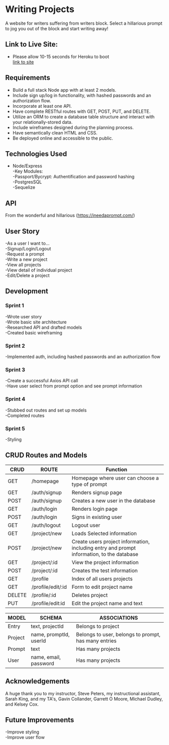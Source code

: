 # Writing Projects

A website for writers suffering from writers block. Select a hillarious prompt to jog you out of the block and start writing away! 

## Link to Live Site:
- Please allow 10-15 seconds for Heroku to boot  
[link to site](https://guarded-plains-36230.herokuapp.com/homepage)

## Requirements
- Build a full stack Node app with at least 2 models.
- Include sign up/log in functionality, with hashed passwords and an authorization flow.
- Incorporate at least one API.
- Have complete RESTful routes with GET, POST, PUT, and DELETE.
- Utilize an ORM to create a database table structure and interact with your relationally-stored data.
- Include wireframes designed during the planning process.
- Have semantically clean HTML and CSS.
- Be deployed online and accessible to the public.

## Technologies Used 
- Node/Express  
  -Key Modules:  
    -Passport/Bycrypt: Authentification and password hashing  
-PostgresSQL  
-Sequelize  



## API
  From the wonderful and hillarious (https://ineedaprompt.com/)  

## User Story 
-As a user I want to...  
  -Signup/Login/Logout  
  -Request a prompt  
  -Write a new project  
  -View all projects  
  -View detail of individual project  
  -Edit/Delete a project  

## Development 

### Sprint 1 
-Wrote user story  
-Wrote basic site architecture  
-Researched API and drafted models  
-Created basic wireframing  


### Sprint 2 
-Implemented auth, including hashed passwords and an authorization flow   

### Sprint 3 
-Create a successful Axios API call   
-Have user select from prompt option and see prompt information   

### Sprint 4 
-Stubbed out routes and set up models   
-Completed routes   

### Sprint 5 
-Styling  

## CRUD Routes and Models  
| CRUD | ROUTE | Function |
| ---- | ----- | -------- |
| GET  |  /homepage | Homepage where user can choose a type of prompt |
| GET  | /auth/signup | Renders signup page | 
| POST | /auth/signup | Creates a new user in the database | 
| GET | /auth/login | Renders login page | 
| POST | /auth/login | Signs in existing user | 
| GET | /auth/logout | Logout user | 
| GET | /project/new | Loads Selected information | 
| POST | /project/new | Create users project information, including entry and prompt information, to the database |
| GET | /project/:id | View the project information |
| POST | /project/:id | Creates the test information |
| GET | /profile| Index of all users projects |
| GET | /profile/edit/:id | Form to edit project name | 
| DELETE | /profile/:id | Deletes project | 
| PUT | /profile/edit:id | Edit the project name and text | 


| MODEL | SCHEMA | ASSOCIATIONS | 
| ----- | ------ | ------------ |
| Entry | text, projectId | Belongs to project | 
| Project | name, promptId, userId | Belongs to user, belongs to prompt, has many entries | 
| Prompt | text | Has many projects | 
| User | name, email, password | Has many projects | 

## Acknowledgements
  A huge thank you to my instructor, Steve Peters, my instructional assistant, Sarah King, and my TA's, Gavin Collander, Garrett O Moore, Michael Dudley, and Kelsey Cox. 

## Future Improvements
-Improve styling   
-Improve user flow

